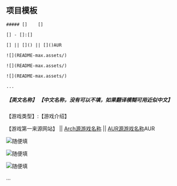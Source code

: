 ## 项目模板


```
##### []    []

[] - []:[]

[] || []() || []()AUR

![](README-max.assets/)

![](README-max.assets/)

![](README-max.assets/)

...

```



##### 【英文名称】    【中文名称，没有可以不填，如果翻译模糊可用近似中文】

【游戏类型】:【游戏介绍】

【游戏第一来源网站】 || [Arch源游戏名称](Arch源游戏包地址) || [AUR源游戏名称](AUR源游戏包地址)AUR

![随便填](README-max.assets/图片名称)

![随便填](README-max.assets/图片名称)

![随便填](README-max.assets/图片名称)

...



